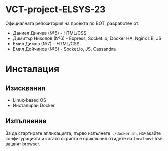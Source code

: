# VCT-project-ELSYS-23
Официалната репозитория на проекта по ВОТ, разработен от:

* Даниел Динчев (№5) - HTML/CSS
* Димитър Николов (№6) - Express, Socket.io, Docker HA, Nginx LB, JS
* Емил Димов (№7) - HTML/CSS
* Емил Дойчинов (№8) - Socket.io, JS, Cassandra

# Инсталация
## Изисквания
* Linux-based OS
* Инсталиран Docker
## Изпълнение
За да стартирате апликацията, първо изпълнете `./docker.sh`, изчакайте конфигурацията и когато скрипта е приключил отидете на `localhost` във вашият browser.
